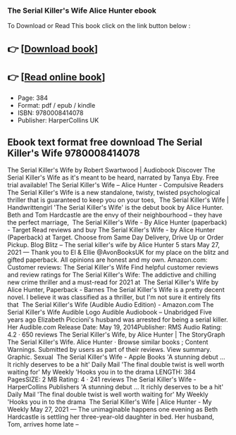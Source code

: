 ### The Serial Killer's Wife Alice Hunter ebook

To Download or Read This book click on the link button below :

## 👉  [**[Download book](http://filesbooks.info/download.php?group=book&from=github.com&id=605498&lnk=1066 "Download book")**]

## 👉  [**[Read online book](http://filesbooks.info/download.php?group=book&from=github.com&id=605498&lnk=1066 "Read online book")**]


* Page: 384
* Format: pdf / epub / kindle
* ISBN: 9780008414078
* Publisher: HarperCollins UK



## Ebook text format free download The Serial Killer's Wife 9780008414078



 The Serial Killer&#039;s Wife by Robert Swartwood | Audiobook Discover The Serial Killer&#039;s Wife as it&#039;s meant to be heard, narrated by Tanya Eby. Free trial available!
 The Serial Killer&#039;s Wife – Alice Hunter - Compulsive Readers The Serial Killer&#039;s Wife is a new standalone, twisty, twisted psychological thriller that is guaranteed to keep you on your toes, 
 The Serial Killer&#039;s Wife | Handwrittengirl &#039;The Serial Killer&#039;s Wife&#039; is the debut book by Alice Hunter. Beth and Tom Hardcastle are the envy of their neighbourhood – they have the perfect marriage, 
 The Serial Killer&#039;s Wife - By Alice Hunter (paperback) - Target Read reviews and buy The Serial Killer&#039;s Wife - by Alice Hunter (Paperback) at Target. Choose from Same Day Delivery, Drive Up or Order Pickup.
 Blog Blitz – The serial killer&#039;s wife by Alice Hunter 5 stars May 27, 2021 — Thank you to El &amp; Ellie @AvonBooksUK for my place on the blitz and gifted paperback. All opinions are honest and my own.
 Amazon.com: Customer reviews: The Serial Killer&#039;s Wife Find helpful customer reviews and review ratings for The Serial Killer&#039;s Wife: The addictive and chilling new crime thriller and a must-read for 2021 at 
 The Serial Killer&#039;s Wife by Alice Hunter, Paperback - Barnes The Serial Killer&#039;s Wife is a pretty decent novel. I believe it was classified as a thriller, but I&#039;m not sure it entirely fits that 
 The Serial Killer&#039;s Wife (Audible Audio Edition) - Amazon.com The Serial Killer&#039;s Wife Audible Logo Audible Audiobook – Unabridged Five years ago Elizabeth Piccioni&#039;s husband was arrested for being a serial killer. Her Audible.com Release Date: May 19, 2014Publisher: RMS Audio Rating: 4.2 · ‎650 reviews
 The Serial Killer&#039;s Wife, by Alice Hunter | The StoryGraph The Serial Killer&#039;s Wife. Alice Hunter · Browse similar books ; Content Warnings. Submitted by users as part of their reviews. View summary. Graphic. Sexual 
 The Serial Killer&#039;s Wife - Apple Books &#039;A stunning debut … It richly deserves to be a hit&#039; Daily Mail &#039;The final double twist is well worth waiting for&#039; My Weekly &#039;Hooks you in to the drama LENGTH: 384 PagesSIZE: 2 MB Rating: 4 · ‎241 reviews
 The Serial Killer&#039;s Wife - HarperCollins Publishers &#039;A stunning debut … It richly deserves to be a hit&#039; Daily Mail &#039;The final double twist is well worth waiting for&#039; My Weekly &#039;Hooks you in to the drama 
 The Serial Killer&#039;s Wife | Alice Hunter - My Weekly May 27, 2021 — The unimaginable happens one evening as Beth Hardcastle is settling her three-year-old daughter in bed. Her husband, Tom, arrives home late – 





